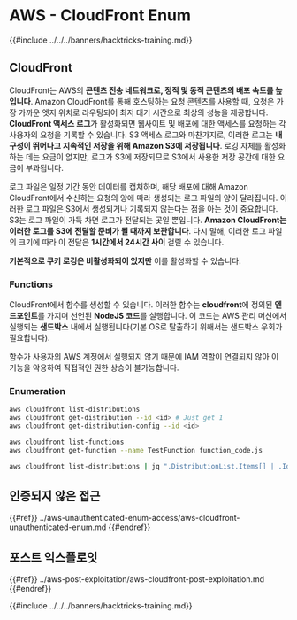 # AWS - CloudFront Enum

{{#include ../../../banners/hacktricks-training.md}}

## CloudFront

CloudFront는 AWS의 **콘텐츠 전송 네트워크로, 정적 및 동적 콘텐츠의 배포 속도를 높입니다**. Amazon CloudFront를 통해 호스팅하는 요청 콘텐츠를 사용할 때, 요청은 가장 가까운 엣지 위치로 라우팅되어 최저 대기 시간으로 최상의 성능을 제공합니다. **CloudFront 액세스 로그**가 활성화되면 웹사이트 및 배포에 대한 액세스를 요청하는 각 사용자의 요청을 기록할 수 있습니다. S3 액세스 로그와 마찬가지로, 이러한 로그는 **내구성이 뛰어나고 지속적인 저장을 위해 Amazon S3에 저장됩니다**. 로깅 자체를 활성화하는 데는 요금이 없지만, 로그가 S3에 저장되므로 S3에서 사용한 저장 공간에 대한 요금이 부과됩니다.

로그 파일은 일정 기간 동안 데이터를 캡처하며, 해당 배포에 대해 Amazon CloudFront에서 수신하는 요청의 양에 따라 생성되는 로그 파일의 양이 달라집니다. 이러한 로그 파일은 S3에서 생성되거나 기록되지 않는다는 점을 아는 것이 중요합니다. S3는 로그 파일이 가득 차면 로그가 전달되는 곳일 뿐입니다. **Amazon CloudFront는 이러한 로그를 S3에 전달할 준비가 될 때까지 보관합니다**. 다시 말해, 이러한 로그 파일의 크기에 따라 이 전달은 **1시간에서 24시간 사이** 걸릴 수 있습니다.

**기본적으로 쿠키 로깅은 비활성화되어 있지만** 이를 활성화할 수 있습니다.

### Functions

CloudFront에서 함수를 생성할 수 있습니다. 이러한 함수는 **cloudfront**에 정의된 **엔드포인트**를 가지며 선언된 **NodeJS 코드**를 실행합니다. 이 코드는 AWS 관리 머신에서 실행되는 **샌드박스** 내에서 실행됩니다(기본 OS로 탈출하기 위해서는 샌드박스 우회가 필요합니다).

함수가 사용자의 AWS 계정에서 실행되지 않기 때문에 IAM 역할이 연결되지 않아 이 기능을 악용하여 직접적인 권한 상승이 불가능합니다.

### Enumeration
```bash
aws cloudfront list-distributions
aws cloudfront get-distribution --id <id> # Just get 1
aws cloudfront get-distribution-config --id <id>

aws cloudfront list-functions
aws cloudfront get-function --name TestFunction function_code.js

aws cloudfront list-distributions | jq ".DistributionList.Items[] | .Id, .Origins.Items[].Id, .Origins.Items[].DomainName, .AliasICPRecordals[].CNAME"
```
## 인증되지 않은 접근

{{#ref}}
../aws-unauthenticated-enum-access/aws-cloudfront-unauthenticated-enum.md
{{#endref}}

## 포스트 익스플로잇

{{#ref}}
../aws-post-exploitation/aws-cloudfront-post-exploitation.md
{{#endref}}

{{#include ../../../banners/hacktricks-training.md}}
